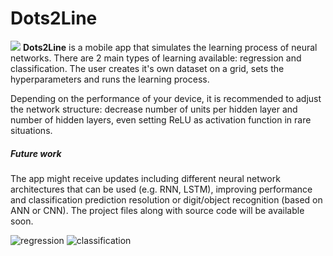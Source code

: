 # Dots2Line
![](https://img.shields.io/badge/version-v1.1.2-blue)
**Dots2Line** is a mobile app that simulates the learning process of neural networks. There are 2 main types of learning available: regression and classification. The user creates it's own dataset on a grid, sets the hyperparameters and runs the learning process. 

Depending on the performance of your device, it is recommended to adjust the network structure: decrease number of units per hidden layer and number of hidden layers, even setting ReLU as activation function in rare situations.



##### Future work
The app might receive updates including different neural network architectures that can be used (e.g. RNN, LSTM), improving performance and classification prediction resolution or digit/object recognition (based on ANN or CNN). The project files along with source code will be available soon.

![regression](https://user-images.githubusercontent.com/67599940/222987638-db1efe4e-ddd9-429f-b2a5-e1f14108e5fc.png)
![classification](https://user-images.githubusercontent.com/67599940/222987640-a1eafa3f-e831-409f-9849-c9894e6875ea.png)
